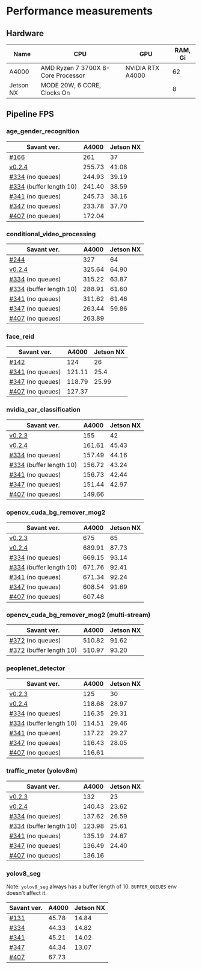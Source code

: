 # Performance measurements

## Hardware

| Name      | CPU                                | GPU              | RAM, Gi |
|-----------|------------------------------------|------------------|---------|
| A4000     | AMD Ryzen 7 3700X 8-Core Processor | NVIDIA RTX A4000 | 62      |
| Jetson NX | MODE 20W, 6 CORE, Clocks On        |                  | 8       |

## Pipeline FPS

### age_gender_recognition

| Savant ver.                                                                      | A4000  | Jetson NX |
|----------------------------------------------------------------------------------|--------|-----------|
| [#166](https://github.com/insight-platform/Savant/issues/166)                    | 261    | 37        |
| [v0.2.4](https://github.com/insight-platform/Savant/tree/v0.2.4)                 | 255.73 | 41.08     |
| [#334](https://github.com/insight-platform/Savant/issues/334) (no queues)        | 244.93 | 39.19     |
| [#334](https://github.com/insight-platform/Savant/issues/334) (buffer length 10) | 241.40 | 38.59     |
| [#341](https://github.com/insight-platform/Savant/issues/341) (no queues)        | 245.73 | 38.16     |
| [#347](https://github.com/insight-platform/Savant/issues/347) (no queues)        | 233.78 | 37.70     |
| [#407](https://github.com/insight-platform/Savant/issues/407) (no queues)        | 172.04 |           |

### conditional_video_processing

| Savant ver.                                                                      | A4000  | Jetson NX |
|----------------------------------------------------------------------------------|--------|-----------|
| [#244](https://github.com/insight-platform/Savant/issues/244)                    | 327    | 64        |
| [v0.2.4](https://github.com/insight-platform/Savant/tree/v0.2.4)                 | 325.64 | 64.90     |
| [#334](https://github.com/insight-platform/Savant/issues/334) (no queues)        | 315.22 | 63.87     |
| [#334](https://github.com/insight-platform/Savant/issues/334) (buffer length 10) | 288.91 | 61.60     |
| [#341](https://github.com/insight-platform/Savant/issues/341) (no queues)        | 311.62 | 61.46     |
| [#347](https://github.com/insight-platform/Savant/issues/347) (no queues)        | 263.44 | 59.86     |
| [#407](https://github.com/insight-platform/Savant/issues/407) (no queues)        | 263.89 |           |

### face_reid

| Savant ver.                                                               | A4000  | Jetson NX |
|---------------------------------------------------------------------------|--------|-----------|
| [#142](https://github.com/insight-platform/Savant/issues/142)             | 124    | 26        |
| [#341](https://github.com/insight-platform/Savant/issues/341) (no queues) | 121.11 | 25.4      |
| [#347](https://github.com/insight-platform/Savant/issues/347) (no queues) | 118.79 | 25.99     |
| [#407](https://github.com/insight-platform/Savant/issues/407) (no queues) | 127.37 |           |

### nvidia_car_classification

| Savant ver.                                                                      | A4000  | Jetson NX |
|----------------------------------------------------------------------------------|--------|-----------|
| [v0.2.3](https://github.com/insight-platform/Savant/tree/v0.2.3)                 | 155    | 42        |
| [v0.2.4](https://github.com/insight-platform/Savant/tree/v0.2.4)                 | 161.61 | 45.43     |
| [#334](https://github.com/insight-platform/Savant/issues/334) (no queues)        | 157.49 | 44.16     |
| [#334](https://github.com/insight-platform/Savant/issues/334) (buffer length 10) | 156.72 | 43.24     |
| [#341](https://github.com/insight-platform/Savant/issues/341) (no queues)        | 156.73 | 42.44     |
| [#347](https://github.com/insight-platform/Savant/issues/347) (no queues)        | 151.44 | 42.97     |
| [#407](https://github.com/insight-platform/Savant/issues/407) (no queues)        | 149.66 |           |

### opencv_cuda_bg_remover_mog2

| Savant ver.                                                                      | A4000  | Jetson NX |
|----------------------------------------------------------------------------------|--------|-----------|
| [v0.2.3](https://github.com/insight-platform/Savant/tree/v0.2.3)                 | 675    | 65        |
| [v0.2.4](https://github.com/insight-platform/Savant/tree/v0.2.4)                 | 689.91 | 87.73     |
| [#334](https://github.com/insight-platform/Savant/issues/334) (no queues)        | 669.15 | 93.14     |
| [#334](https://github.com/insight-platform/Savant/issues/334) (buffer length 10) | 671.76 | 92.41     |
| [#341](https://github.com/insight-platform/Savant/issues/341) (no queues)        | 671.34 | 92.24     |
| [#347](https://github.com/insight-platform/Savant/issues/347) (no queues)        | 608.54 | 91.69     |
| [#407](https://github.com/insight-platform/Savant/issues/407) (no queues)        | 607.48 |           |

### opencv_cuda_bg_remover_mog2 (multi-stream)

| Savant ver.                                                                      | A4000  | Jetson NX |
|----------------------------------------------------------------------------------|--------|-----------|
| [#372](https://github.com/insight-platform/Savant/issues/372) (no queues)        | 510.82 | 91.62     |
| [#372](https://github.com/insight-platform/Savant/issues/372) (buffer length 10) | 510.97 | 93.20     |

### peoplenet_detector

| Savant ver.                                                                      | A4000  | Jetson NX |
|----------------------------------------------------------------------------------|--------|-----------|
| [v0.2.3](https://github.com/insight-platform/Savant/tree/v0.2.3)                 | 125    | 30        |
| [v0.2.4](https://github.com/insight-platform/Savant/tree/v0.2.4)                 | 118.68 | 28.97     |
| [#334](https://github.com/insight-platform/Savant/issues/334) (no queues)        | 116.35 | 29.31     |
| [#334](https://github.com/insight-platform/Savant/issues/334) (buffer length 10) | 114.51 | 29.46     |
| [#341](https://github.com/insight-platform/Savant/issues/341) (no queues)        | 117.22 | 29.27     |
| [#347](https://github.com/insight-platform/Savant/issues/347) (no queues)        | 116.43 | 28.05     |
| [#407](https://github.com/insight-platform/Savant/issues/407) (no queues)        | 116.61 |           |

### traffic_meter (yolov8m)

| Savant ver.                                                                      | A4000  | Jetson NX |
|----------------------------------------------------------------------------------|--------|-----------|
| [v0.2.3](https://github.com/insight-platform/Savant/tree/v0.2.3)                 | 132    | 23        |
| [v0.2.4](https://github.com/insight-platform/Savant/tree/v0.2.4)                 | 140.43 | 23.62     |
| [#334](https://github.com/insight-platform/Savant/issues/334) (no queues)        | 137.62 | 26.59     |
| [#334](https://github.com/insight-platform/Savant/issues/334) (buffer length 10) | 123.98 | 25.61     |
| [#341](https://github.com/insight-platform/Savant/issues/341) (no queues)        | 135.19 | 24.67     |
| [#347](https://github.com/insight-platform/Savant/issues/347) (no queues)        | 136.49 | 24.40     |
| [#407](https://github.com/insight-platform/Savant/issues/407) (no queues)        | 136.16 |           |

### yolov8_seg

Note: `yolov8_seg` always has a buffer length of 10. `BUFFER_QUEUES` env doesn't affect it.

| Savant ver.                                                   | A4000 | Jetson NX |
|---------------------------------------------------------------|-------|-----------|
| [#131](https://github.com/insight-platform/Savant/issues/131) | 45.78 | 14.84     |
| [#334](https://github.com/insight-platform/Savant/issues/334) | 44.33 | 14.82     |
| [#341](https://github.com/insight-platform/Savant/issues/341) | 45.21 | 14.02     |
| [#347](https://github.com/insight-platform/Savant/issues/347) | 44.34 | 13.07     |
| [#407](https://github.com/insight-platform/Savant/issues/407) | 67.73 |           |
